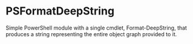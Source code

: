 # PSFormatDeepString

Simple PowerShell module with a single cmdlet, Format-DeepString, that produces a string representing the entire object graph provided to it.
